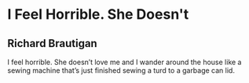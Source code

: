 # I Feel Horrible. She Doesn't
## Richard Brautigan
I feel horrible. She doesn’t
love me and I wander around
the house like a sewing machine
that’s just finished sewing
a turd to a garbage can lid.